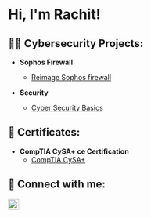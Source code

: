 <h1>Hi, I'm Rachit! 

<h2>👨‍💻 Cybersecurity Projects:</h2>

- <b>Sophos Firewall</b>
  - [Reimage Sophos firewall](https://github.com/rachitratnia25/Reimage-Sophos-firewall)

- <b>Security</b>
  - [Cyber Security Basics](https://github.com/cyber-raven25/cybersecurity-basics/tree/main)

<h2>📜 Certificates:</h2>

- <b> CompTIA CySA+ ce Certification</b>
  - [CompTIA CySA+](https://www.credly.com/badges/f35f026e-ffb7-4eed-9d44-84f1959cd9e0/linked_in?t=rwikha)
    
<h2> 🤳 Connect with me:</h2>


[<img align="left" alt="JoshMadakor | LinkedIn" width="22px" src="https://cdn.jsdelivr.net/npm/simple-icons@v3/icons/linkedin.svg" />][linkedin]

[linkedin]: https://www.linkedin.com/in/rachitratnia/

<!--
**joshmadakor1/joshmadakor1** is a ✨ _special_ ✨ repository because its `README.md` (this file) appears on your GitHub profile.

Here are some ideas to get you started:

- 🔭 I’m currently working on ...
- 🌱 I’m currently learning ...
- 👯 I’m looking to collaborate on ...
- 🤔 I’m looking for help with ...
- 💬 Ask me about ...
- 📫 How to reach me: ...
- 😄 Pronouns: ...
- ⚡ Fun fact: ...
-->
